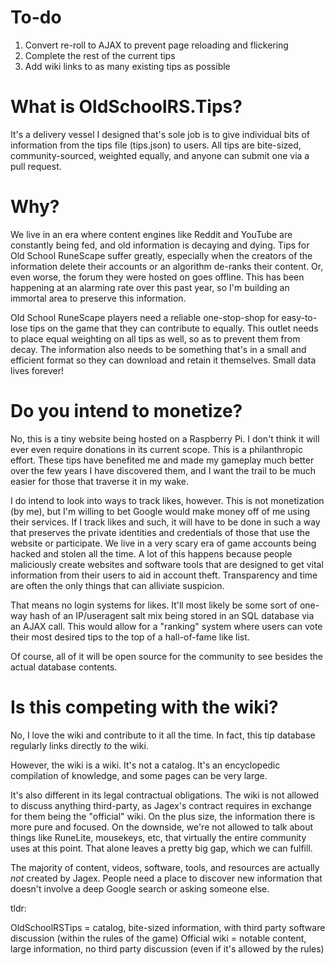 # To-do

1. Convert re-roll to AJAX to prevent page reloading and flickering
2. Complete the rest of the current tips
3. Add wiki links to as many existing tips as possible

# What is OldSchoolRS.Tips?

It's a delivery vessel I designed that's sole job is to give individual bits of information from the tips file (tips.json) to users. All tips are bite-sized, community-sourced, weighted equally, and anyone can submit one via a pull request.

# Why?

We live in an era where content engines like Reddit and YouTube are constantly being fed, and old information is decaying and dying. Tips for Old School RuneScape suffer greatly, especially when the creators of the information delete their accounts or an algorithm de-ranks their content. Or, even worse, the forum they were hosted on goes offline. This has been happening at an alarming rate over this past year, so I'm building an immortal area to preserve this information.

Old School RuneScape players need a reliable one-stop-shop for easy-to-lose tips on the game that they can contribute to equally. This outlet needs to place equal weighting on all tips as well, so as to prevent them from decay. The information also needs to be something that's in a small and efficient format so they can download and retain it themselves. Small data lives forever!

# Do you intend to monetize?

No, this is a tiny website being hosted on a Raspberry Pi. I don't think it will ever even require donations in its current scope. This is a philanthropic effort. These tips have benefited me and made my gameplay much better over the few years I have discovered them, and I want the trail to be much easier for those that traverse it in my wake.

I do intend to look into ways to track likes, however. This is not monetization (by me), but I'm willing to bet Google would make money off of me using their services. If I track likes and such, it will have to be done in such a way that preserves the private identities and credentials of those that use the website or participate. We live in a very scary era of game accounts being hacked and stolen all the time. A lot of this happens because people maliciously create websites and software tools that are designed to get vital information from their users to aid in account theft. Transparency and time are often the only things that can alliviate suspicion.

That means no login systems for likes. It'll most likely be some sort of one-way hash of an IP/useragent salt mix being stored in an SQL database via an AJAX call. This would allow for a "ranking" system where users can vote their most desired tips to the top of a hall-of-fame like list.

Of course, all of it will be open source for the community to see besides the actual database contents.

# Is this competing with the wiki?

No, I love the wiki and contribute to it all the time. In fact, this tip database regularly links directly *to* the wiki.

However, the wiki is a wiki. It's not a catalog. It's an encyclopedic compilation of knowledge, and some pages can be very large.

It's also different in its legal contractual obligations. The wiki is not allowed to discuss anything third-party, as Jagex's contract requires in exchange for them being the "official" wiki. On the plus size, the information there is more pure and focused. On the downside, we're not allowed to talk about things like RuneLite, mousekeys, etc, that virtually the entire community uses at this point. That alone leaves a pretty big gap, which we can fulfill.

The majority of content, videos, software, tools, and resources are actually *not* created by Jagex. People need a place to discover new information that doesn't involve a deep Google search or asking someone else.

tldr:

OldSchoolRSTips = catalog, bite-sized information, with third party software discussion (within the rules of the game)
Official wiki = notable content, large information, no third party discussion (even if it's allowed by the rules)
